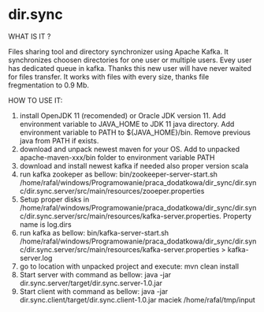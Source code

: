 # dir.sync

WHAT IS IT ?

Files sharing tool and directory synchronizer using Apache Kafka. It synchronizes choosen directories for one user or multiple users. Evey user has dedicated queue in kafka. Thanks this new user will have never waited for files transfer. It works with files with every size, thanks file fregmentation to 0.9 Mb. 


HOW TO USE IT:

1. install OpenJDK 11 (recomended) or Oracle JDK version 11. Add environment variable to JAVA_HOME to JDK 11 java directory. Add environment variable to PATH to ${JAVA_HOME}/bin. Remove previous java from PATH if exists.
2. download and unpack newest maven for your OS. Add to unpacked apache-maven-xxx/bin folder to environment variable PATH
3. download and install newest kafka if needed also proper version scala
4. run kafka zookeper as bellow:
bin/zookeeper-server-start.sh /home/rafal/windows/Programowanie/praca_dodatkowa/dir_sync/dir.sync/dir.sync.server/src/main/resources/zooeper.properties 
5. Setup proper disks in /home/rafal/windows/Programowanie/praca_dodatkowa/dir_sync/dir.sync/dir.sync.server/src/main/resources/kafka-server.properties. Property name is log.dirs
6. run kafka as bellow:
bin/kafka-server-start.sh /home/rafal/windows/Programowanie/praca_dodatkowa/dir_sync/dir.sync/dir.sync.server/src/main/resources/kafka-server.properties > kafka-server.log
7. go to location with unpacked project and execute:
 mvn clean install
8. Start server with command as bellow:
java -jar dir.sync.server/target/dir.sync.server-1.0.jar
9. Start client with command as bellow:
java -jar dir.sync.client/target/dir.sync.client-1.0.jar maciek /home/rafal/tmp/input
